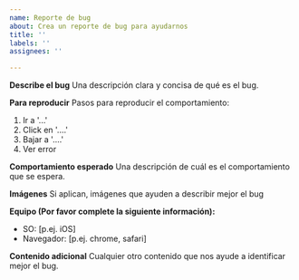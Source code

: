 ```yaml
---
name: Reporte de bug
about: Crea un reporte de bug para ayudarnos
title: ''
labels: ''
assignees: ''

---
```


**Describe el bug**
Una descripción clara y concisa de qué es el bug.

**Para reproducir**
Pasos para reproducir el comportamiento:
1. Ir a '...'
2. Click en '....'
3. Bajar a '....'
4. Ver error

**Comportamiento esperado**
Una descripción de cuál es el comportamiento que se espera.

**Imágenes**
Si aplican, imágenes que ayuden a describir mejor el bug

**Equipo (Por favor complete la siguiente información):**
 - SO: [p.ej. iOS]
 - Navegador: [p.ej. chrome, safari]

**Contenido adicional**
Cualquier otro contenido que nos ayude a identificar mejor el bug.
